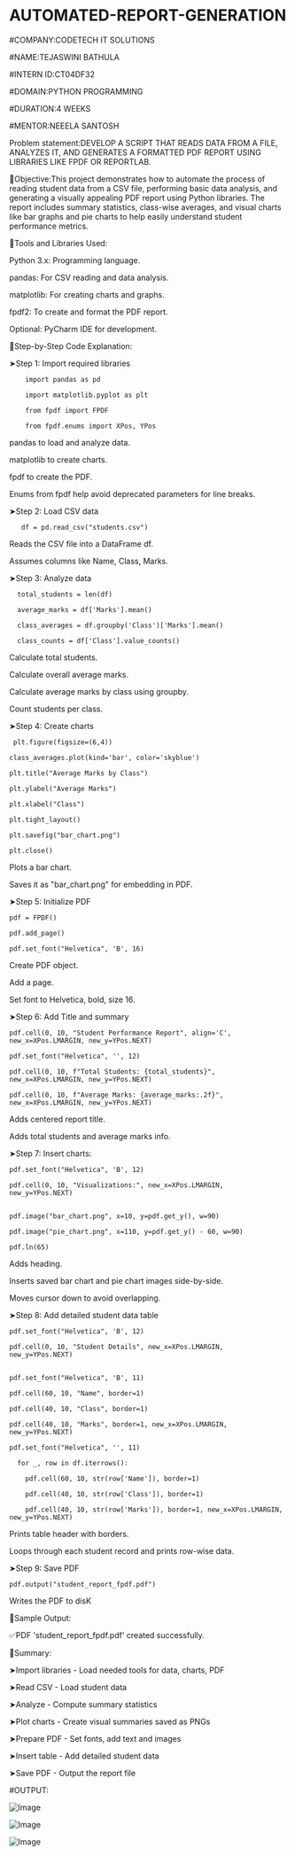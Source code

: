 # AUTOMATED-REPORT-GENERATION
#COMPANY:CODETECH IT SOLUTIONS

#NAME:TEJASWINI BATHULA

#INTERN ID:CT04DF32

#DOMAIN:PYTHON PROGRAMMING

#DURATION:4 WEEKS

#MENTOR:NEEELA SANTOSH

Problem statement:DEVELOP A SCRIPT THAT READS DATA FROM
A FILE, ANALYZES IT, AND GENERATES A
FORMATTED PDF REPORT USING LIBRARIES
LIKE FPDF OR REPORTLAB.

📌Objective:This project demonstrates how to automate the process of reading student data from a CSV file, performing basic data analysis, and generating a visually appealing PDF report using Python libraries. 
The report includes summary statistics, class-wise averages, and visual charts like bar graphs and pie charts to help easily understand student performance metrics.

📌Tools and Libraries Used:

Python 3.x: Programming language.

pandas: For CSV reading and data analysis.

matplotlib: For creating charts and graphs.

fpdf2: To create and format the PDF report.

Optional: PyCharm IDE for development.

📌Step-by-Step Code Explanation:

➤Step 1: Import required libraries

        import pandas as pd

        import matplotlib.pyplot as plt

        from fpdf import FPDF

        from fpdf.enums import XPos, YPos

pandas to load and analyze data.

matplotlib to create charts.

fpdf to create the PDF.

Enums from fpdf help avoid deprecated parameters for line breaks.

➤Step 2: Load CSV data

       df = pd.read_csv("students.csv")

Reads the CSV file into a DataFrame df.

Assumes columns like Name, Class, Marks.

➤Step 3: Analyze data

      total_students = len(df)
      
      average_marks = df['Marks'].mean()
      
      class_averages = df.groupby('Class')['Marks'].mean()
      
      class_counts = df['Class'].value_counts()
      
Calculate total students.

Calculate overall average marks.

Calculate average marks by class using groupby.

Count students per class.

➤Step 4: Create charts

     plt.figure(figsize=(6,4))

    class_averages.plot(kind='bar', color='skyblue')

    plt.title("Average Marks by Class")

    plt.ylabel("Average Marks")

    plt.xlabel("Class")

    plt.tight_layout()

    plt.savefig("bar_chart.png")

    plt.close()

Plots a bar chart.

Saves it as "bar_chart.png" for embedding in PDF.

➤Step 5: Initialize PDF

    pdf = FPDF()
    
    pdf.add_page()
    
    pdf.set_font("Helvetica", 'B', 16)

Create PDF object.

Add a page.

Set font to Helvetica, bold, size 16.

➤Step 6: Add Title and summary

    pdf.cell(0, 10, "Student Performance Report", align='C', new_x=XPos.LMARGIN, new_y=YPos.NEXT)
    
    pdf.set_font("Helvetica", '', 12)
    
    pdf.cell(0, 10, f"Total Students: {total_students}", new_x=XPos.LMARGIN, new_y=YPos.NEXT)
    
    pdf.cell(0, 10, f"Average Marks: {average_marks:.2f}", new_x=XPos.LMARGIN, new_y=YPos.NEXT)
    
Adds centered report title.

Adds total students and average marks info.

➤Step 7: Insert charts:

    pdf.set_font("Helvetica", 'B', 12)
    
    pdf.cell(0, 10, "Visualizations:", new_x=XPos.LMARGIN, new_y=YPos.NEXT)
    

    pdf.image("bar_chart.png", x=10, y=pdf.get_y(), w=90)
    
    pdf.image("pie_chart.png", x=110, y=pdf.get_y() - 60, w=90)
    
    pdf.ln(65)
    
Adds heading.

Inserts saved bar chart and pie chart images side-by-side.

Moves cursor down to avoid overlapping.

➤Step 8: Add detailed student data table

    pdf.set_font("Helvetica", 'B', 12)
    
    pdf.cell(0, 10, "Student Details", new_x=XPos.LMARGIN, new_y=YPos.NEXT)


    pdf.set_font("Helvetica", 'B', 11)
    
    pdf.cell(60, 10, "Name", border=1)
    
    pdf.cell(40, 10, "Class", border=1)
    
    pdf.cell(40, 10, "Marks", border=1, new_x=XPos.LMARGIN, new_y=YPos.NEXT)
    
    pdf.set_font("Helvetica", '', 11)

      for _, row in df.iterrows():
    
        pdf.cell(60, 10, str(row['Name']), border=1)
    
        pdf.cell(40, 10, str(row['Class']), border=1)
    
        pdf.cell(40, 10, str(row['Marks']), border=1, new_x=XPos.LMARGIN, new_y=YPos.NEXT)

Prints table header with borders.

Loops through each student record and prints row-wise data.

➤Step 9: Save PDF

    pdf.output("student_report_fpdf.pdf")

Writes the PDF to disK

📌Sample Output:

 ✅PDF 'student_report_fpdf.pdf' created successfully.

📌Summary:

➤Import libraries	      -         Load needed tools for data, charts, PDF

➤Read CSV	              -         Load student data

➤Analyze	                -         Compute summary statistics

➤Plot charts	            -         Create visual summaries saved as PNGs

➤Prepare PDF	            -         Set fonts, add text and images

➤Insert table	          -         Add detailed student data

➤Save PDF                -       	Output the report file

#OUTPUT:

![Image](https://github.com/user-attachments/assets/8a7796d8-7fcd-4449-a019-9ca683e07b92)

![Image](https://github.com/user-attachments/assets/ca925664-0317-4ad0-82b6-2fd93c37d67f)

![Image](https://github.com/user-attachments/assets/3e6b35b0-dd52-4581-a274-b5df24aa97e7)


